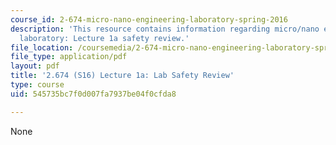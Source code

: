 ```yaml
---
course_id: 2-674-micro-nano-engineering-laboratory-spring-2016
description: 'This resource contains information regarding micro/nano engineering
  laboratory: Lecture 1a safety review.'
file_location: /coursemedia/2-674-micro-nano-engineering-laboratory-spring-2016/545735bc7f0d007fa7937be04f0cfda8_MIT2_674S16_Lec1aSaftyRev.pdf
file_type: application/pdf
layout: pdf
title: '2.674 (S16) Lecture 1a: Lab Safety Review'
type: course
uid: 545735bc7f0d007fa7937be04f0cfda8

---
```

None